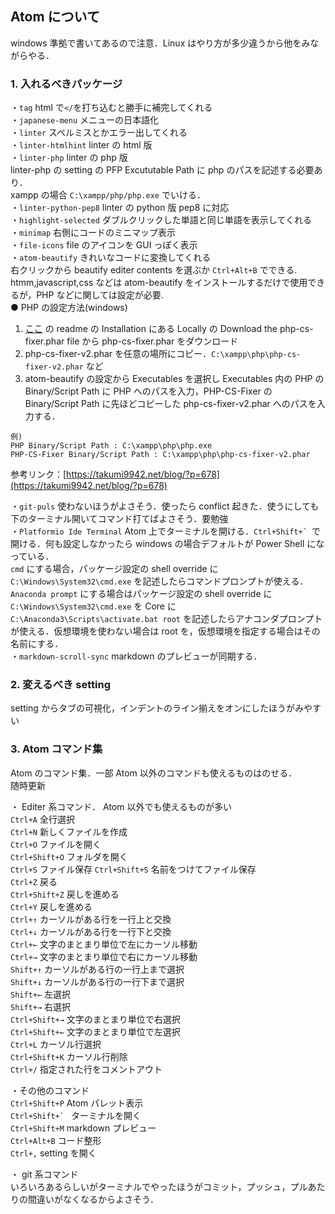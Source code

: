 ## Atom について

windows 準拠で書いてあるので注意．Linux はやり方が多少違うから他をみながらやる．

### 1. 入れるべきパッケージ
・`tag` html で``</``を打ち込むと勝手に補完してくれる  
・`japanese-menu` メニューの日本語化  
・`linter` スペルミスとかエラー出してくれる  
・`linter-htmlhint`  linter の html 版  
・`linter-php` linter の php 版  
linter-php の setting の PFP Excututable Path に php のパスを記述する必要あり．  
xampp の場合 `C:\xampp/php/php.exe` でいける．  
・`linter-python-pep8` linter の python 版 pep8 に対応  
・`highlight-selected` ダブルクリックした単語と同じ単語を表示してくれる  
・`minimap` 右側にコードのミニマップ表示  
・`file-icons` file のアイコンを GUI っぽく表示   
・`atom-beautify` きれいなコードに変換してくれる   
右クリックから beautify editer contents を選ぶか `Ctrl+Alt+B` でできる.  
htmm,javascript,css などは atom-beautify をインストールするだけで使用できるが，PHP などに関しては設定が必要.  
● PHP の設定方法(windows)  
1. [ここ](https://github.com/FriendsOfPHP/PHP-CS-Fixer) の readme の Installation にある  Locally の Download the php-cs-fixer.phar file から php-cs-fixer.phar をダウンロード
1. php-cs-fixer-v2.phar を任意の場所にコピー．`C:\xampp\php\php-cs-fixer-v2.phar` など
1. atom-beautify の設定から Executables を選択し Executables 内の PHP の Binary/Script Path に PHP へのパスを入力，PHP-CS-Fixer の Binary/Script Path に先ほどコピーした php-cs-fixer-v2.phar へのパスを入力する．  
```
例)
PHP Binary/Script Path : C:\xampp\php\php.exe
PHP-CS-Fixer Binary/Script Path : C:\xampp\php\php-cs-fixer-v2.phar
```

参考リンク：[https://takumi9942.net/blog/?p=678](https://takumi9942.net/blog/?p=678)

・`git-puls`  使わないほうがよさそう．使ったら conflict 起きた．使うにしても下のターミナル開いてコマンド打てばよさそう．要勉強  
・`Platformio Ide Terminal`  Atom 上でターミナルを開ける．``Ctrl+Shift+` ``で開ける．何も設定しなかったら windows の場合デフォルトが Power Shell になっている．   
`cmd` にする場合，パッケージ設定の shell override に `C:\Windows\System32\cmd.exe` を記述したらコマンドプロンプトが使える．  
`Anaconda prompt` にする場合はパッケージ設定の shell override に `C:\Windows\System32\cmd.exe` を Core に `C:\Anaconda3\Scripts\activate.bat root` を記述したらアナコンダプロンプトが使える．仮想環境を使わない場合は root を，仮想環境を指定する場合はその名前にする．  
・`markdown-scroll-sync` markdown のプレビューが同期する．


### 2. 変えるべき setting   
setting からタブの可視化，インデントのライン揃えをオンにしたほうがみやすい

### 3. Atom コマンド集
Atom のコマンド集．一部 Atom 以外のコマンドも使えるものはのせる．  
随時更新

・ Editer 系コマンド． Atom 以外でも使えるものが多い  
`Ctrl+A` 全行選択  
`Ctrl+N` 新しくファイルを作成  
`Ctrl+O` ファイルを開く  
`Ctrl+Shift+O` フォルダを開く  
`Ctrl+S` ファイル保存
`Ctrl+Shift+S` 名前をつけてファイル保存  
`Ctrl+Z` 戻る  
`Ctrl+Shift+Z` 戻しを進める  
`Ctrl+Y` 戻しを進める  
`Ctrl+↑` カーソルがある行を一行上と交換  
`Ctrl+↓` カーソルがある行を一行下と交換  
`Ctrl+←` 文字のまとまり単位で左にカーソル移動  
`Ctrl+→` 文字のまとまり単位で右にカーソル移動  
`Shift+↑` カーソルがある行の一行上まで選択  
`Shift+↓` カーソルがある行の一行下まで選択  
`Shift+←` 左選択  
`Shift+→` 右選択  
`Ctrl+Shift+→` 文字のまとまり単位で右選択  
`Ctrl+Shift+←` 文字のまとまり単位で左選択  
`Ctrl+L` カーソル行選択  
`Ctrl+Shift+K` カーソル行削除  
`Ctrl+/` 指定された行をコメントアウト

 ・その他のコマンド  
`Ctrl+Shift+P` Atom パレット表示  
``Ctrl+Shift+` `` ターミナルを開く  
`Ctrl+Shift+M` markdown プレビュー  
`Ctrl+Alt+B` コード整形  
`Ctrl+,` setting を開く

・ git 系コマンド  
いろいろあるらしいがターミナルでやったほうがコミット，プッシュ，プルあたりの間違いがなくなるからよさそう．
